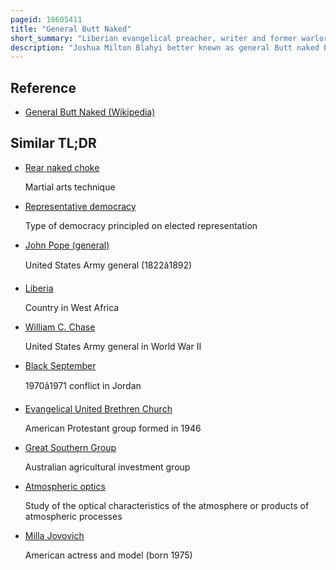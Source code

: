 ```yaml
---
pageid: 18605411
title: "General Butt Naked"
short_summary: "Liberian evangelical preacher, writer and former warlord"
description: "Joshua Milton Blahyi better known as general Butt naked by his Nickname is a liberian evangelical Preacher Writer and former Warlord best known for his Actions during the first liberian civil War. During the Conflict Blahyi led a Group of Soldiers which fought for Democracy on the Side of anti-rebel Group united Liberation Movement of Liberia before converting to Christianity and becoming Pastor in 1996."
---
```


## Reference

- [General Butt Naked (Wikipedia)](https://en.wikipedia.org/?curid=18605411)

## Similar TL;DR

- [Rear naked choke](/tldr/en/rear-naked-choke)

  Martial arts technique

- [Representative democracy](/tldr/en/representative-democracy)

  Type of democracy principled on elected representation

- [John Pope (general)](/tldr/en/john-pope-general)

  United States Army general (1822â1892)

- [Liberia](/tldr/en/liberia)

  Country in West Africa

- [William C. Chase](/tldr/en/william-c-chase)

  United States Army general in World War II

- [Black September](/tldr/en/black-september)

  1970â1971 conflict in Jordan

- [Evangelical United Brethren Church](/tldr/en/evangelical-united-brethren-church)

  American Protestant group formed in 1946

- [Great Southern Group](/tldr/en/great-southern-group)

  Australian agricultural investment group

- [Atmospheric optics](/tldr/en/atmospheric-optics)

  Study of the optical characteristics of the atmosphere or products of atmospheric processes

- [Milla Jovovich](/tldr/en/milla-jovovich)

  American actress and model (born 1975)
